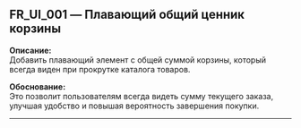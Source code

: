 ## FR_UI_001 — Плавающий общий ценник корзины

**Описание:**  
Добавить плавающий элемент с общей суммой корзины, который всегда виден при прокрутке каталога товаров.

**Обоснование:**  
Это позволит пользователям всегда видеть сумму текущего заказа, улучшая удобство и повышая вероятность завершения покупки.

---
